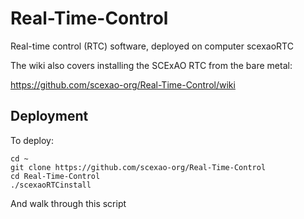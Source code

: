 
# Real-Time-Control

Real-time control (RTC) software, deployed on computer scexaoRTC

The wiki also covers installing the SCExAO RTC from the bare metal:

https://github.com/scexao-org/Real-Time-Control/wiki


## Deployment


To deploy:

    cd ~
    git clone https://github.com/scexao-org/Real-Time-Control
    cd Real-Time-Control
    ./scexaoRTCinstall

And walk through this script
